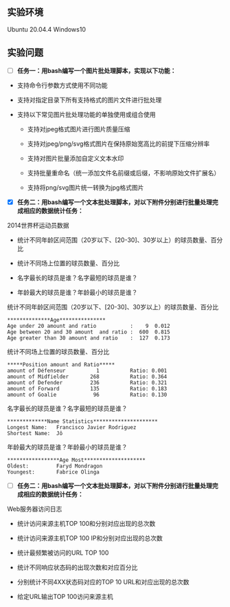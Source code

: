 ## 实验环境
Ubuntu 20.04.4  Windows10
## 实验问题
 
- [ ] **任务一：用bash编写一个图片批处理脚本，实现以下功能：**

 - 支持命令行参数方式使用不同功能

-  支持对指定目录下所有支持格式的图片文件进行批处理

-  支持以下常见图片批处理功能的单独使用或组合使用
	- 支持对jpeg格式图片进行图片质量压缩

	-  支持对jpeg/png/svg格式图片在保持原始宽高比的前提下压缩分辨率

	-  支持对图片批量添加自定义文本水印

	-  支持批量重命名（统一添加文件名前缀或后缀，不影响原始文件扩展名）

	-  支持将png/svg图片统一转换为jpg格式图片

 
- [x] **任务二：用bash编写一个文本批处理脚本，对以下附件分别进行批量处理完成相应的数据统计任务：**

2014世界杯运动员数据

 - 统计不同年龄区间范围（20岁以下、[20-30]、30岁以上）的球员数量、百分比

-  统计不同场上位置的球员数量、百分比

-  名字最长的球员是谁？名字最短的球员是谁？

-  年龄最大的球员是谁？年龄最小的球员是谁？

统计不同年龄区间范围（20岁以下、[20-30]、30岁以上）的球员数量、百分比
```
**************Age***************
Age under 20 amount and ratio           :    9  0.012
Age between 20 and 30 amount  and ratio :  600  0.815
Age greater than 30 amount and ratio    :  127  0.173
```
统计不同场上位置的球员数量、百分比
```
*****Position amount and Ratio*****
amount of Défenseur          1          Ratio: 0.001
amount of Midfielder       268          Ratio: 0.364
amount of Defender         236          Ratio: 0.321
amount of Forward          135          Ratio: 0.183
amount of Goalie            96          Ratio: 0.130
```
名字最长的球员是谁？名字最短的球员是谁？
```
*************Name Statistics*********************
Longest Name:   Francisco Javier Rodriguez
Shortest Name:  Jô
```
年龄最大的球员是谁？年龄最小的球员是谁？
```
*****************Age Most********************
Oldest:         Faryd Mondragon
Youngest:       Fabrice Olinga
```

- [ ] **任务二：用bash编写一个文本批处理脚本，对以下附件分别进行批量处理完成相应的数据统计任务：**

Web服务器访问日志

 - 统计访问来源主机TOP 100和分别对应出现的总次数
 
-  统计访问来源主机TOP 100 IP和分别对应出现的总次数

-  统计最频繁被访问的URL TOP 100

-  统计不同响应状态码的出现次数和对应百分比

-  分别统计不同4XX状态码对应的TOP 10 URL和对应出现的总次数

-  给定URL输出TOP 100访问来源主机